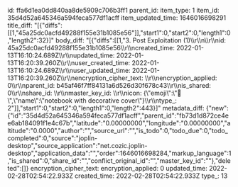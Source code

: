 id: ffa6d1ea0dd840aa8de5909c706b3ff1
parent_id: 
item_type: 1
item_id: 35d4d52a645346a594feca577df1acff
item_updated_time: 1646016698291
title_diff: "[{\"diffs\":[[1,\"45a25dc0acfd49288f155e31b1085e56\"]],\"start1\":0,\"start2\":0,\"length1\":0,\"length2\":32}]"
body_diff: "[{\"diffs\":[[1,\"3. Post Exploitation (1)\\\r\\\n\\\r\\\nid: 45a25dc0acfd49288f155e31b1085e56\\\r\\\ncreated_time: 2022-01-13T16:10:24.689Z\\\r\\\nupdated_time: 2022-01-13T16:20:39.260Z\\\r\\\nuser_created_time: 2022-01-13T16:10:24.689Z\\\r\\\nuser_updated_time: 2022-01-13T16:20:39.260Z\\\r\\\nencryption_cipher_text: \\\r\\\nencryption_applied: 0\\\r\\\nparent_id: b45af46f7ff84131a6d526d30f678c43\\\r\\\nis_shared: 0\\\r\\\nshare_id: \\\r\\\nmaster_key_id: \\\r\\\nicon: {\\\"emoji\\\":\\\"📔\\\",\\\"name\\\":\\\"notebook with decorative cover\\\"}\\\r\\\ntype_: 2\"]],\"start1\":0,\"start2\":0,\"length1\":0,\"length2\":443}]"
metadata_diff: {"new":{"id":"35d4d52a645346a594feca577df1acff","parent_id":"fb73d1d872ce4ee6ab184091f1e4c67b","latitude":"0.00000000","longitude":"0.00000000","altitude":"0.0000","author":"","source_url":"","is_todo":0,"todo_due":0,"todo_completed":0,"source":"joplin-desktop","source_application":"net.cozic.joplin-desktop","application_data":"","order":1646016698284,"markup_language":1,"is_shared":0,"share_id":"","conflict_original_id":"","master_key_id":""},"deleted":[]}
encryption_cipher_text: 
encryption_applied: 0
updated_time: 2022-02-28T02:54:22.933Z
created_time: 2022-02-28T02:54:22.933Z
type_: 13